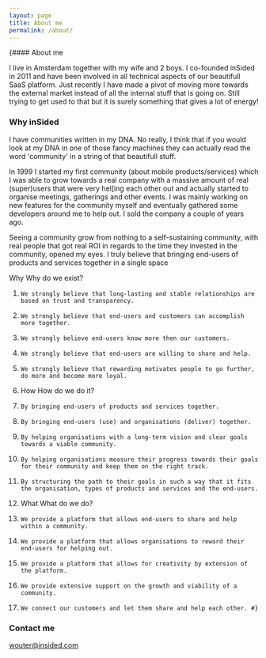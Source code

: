 ```yaml
---
layout: page
title: About me
permalink: /about/
---
```

 
{#### About me 

I live in Amsterdam together with my wife and 2 boys. I co-founded inSided in 2011 and have been involved in all technical aspects of our beautifull SaaS platform. Just recently I have made a pivot of moving more towards the external market instead of all the internal stuff that is going on. Still trying to get used to that but it is surely something that gives a lot of energy!

### Why inSided

I have communities written in my DNA. No really, I think that if you would look at my DNA in one of those fancy machines they can actually read the word 'community' in a string of that beautifull stuff. 

In 1999 I started my first community (about mobile products/services) which I was able to grow towards a real company with a massive amount of real (super)users that were very hel[ing each other out and actually started to organise meetings, gatherings and other events. I was mainly working on new features for the community myself and eventually gathered some developers around me to help out. I sold the company a couple of years ago. 

Seeing a community grow from nothing to a self-sustaining community, with real people that got real ROI in regards to the time they invested in the community, opened my eyes. I truly believe that bringing end-users of products and services together in a single space 



 
Why
Why do we exist?
1.     We strongly believe that long-lasting and stable relationships are based on trust and transparency.
2.     We strongly believe that end-users and customers can accomplish more together.
3.     We strongly believe end-users know more then our customers.
4.     We strongly believe that end-users are willing to share and help.
5.     We strongly believe that rewarding motivates people to go further, do more and become more loyal.
 
2. How
How do we do it?
1.     By bringing end-users of products and services together.
2.     By bringing end-users (use) and organisations (deliver) together.
3.     By helping organisations with a long-term vision and clear goals towards a viable community. 
4.     By helping organisations measure their progress towards their goals for their community and keep them on the right track.
5.     By structuring the path to their goals in such a way that it fits the organisation, types of products and services and the end-users.
 
3. What
What do we do?
1.     We provide a platform that allows end-users to share and help within a community.
2.     We provide a platform that allows organisations to reward their end-users for helping out.
3.     We provide a platform that allows for creativity by extension of the platform.
4.     We provide extensive support on the growth and viability of a community.
5.     We connect our customers and let them share and help each other. #}



### Contact me

[wouter@insided.com](mailto:wouter@insided.com)

